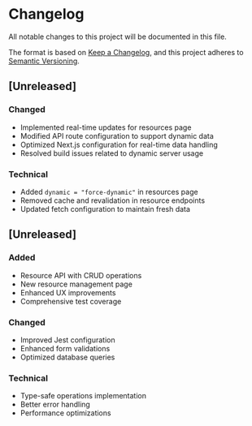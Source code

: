 # Changelog

All notable changes to this project will be documented in this file.

The format is based on [Keep a Changelog](https://keepachangelog.com/en/1.0.0/),
and this project adheres to [Semantic Versioning](https://semver.org/spec/v2.0.0.html).

## [Unreleased]

### Changed
- Implemented real-time updates for resources page
- Modified API route configuration to support dynamic data
- Optimized Next.js configuration for real-time data handling
- Resolved build issues related to dynamic server usage

### Technical
- Added `dynamic = "force-dynamic"` in resources page
- Removed cache and revalidation in resource endpoints
- Updated fetch configuration to maintain fresh data

## [Unreleased]

### Added

- Resource API with CRUD operations
- New resource management page
- Enhanced UX improvements
- Comprehensive test coverage

### Changed

- Improved Jest configuration
- Enhanced form validations
- Optimized database queries

### Technical

- Type-safe operations implementation
- Better error handling
- Performance optimizations

